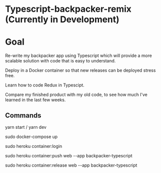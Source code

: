 # Typescript-backpacker-remix (Currently in Development)

# Goal

Re-write my backpacker app using Typescript which will provide a more scalable solution with code that is easy to understand.

Deploy in a Docker container so that new releases can be deployed stress free.

Learn how to code Redux in Typescipt.

Compare my finished product with my old code, to see how much I've learned in the last few weeks.

## Commands

yarn start / yarn dev

sudo docker-compose up

sudo heroku container:login

sudo heroku container:push web --app backpacker-typescript

sudo heroku container:release web --app backpacker-typescript
